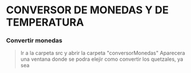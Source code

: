 # CONVERSOR DE MONEDAS Y DE TEMPERATURA
### Convertir monedas
> Ir a la carpeta src y abrir la carpeta "conversorMonedas"
> Aparecera una ventana donde se podra elejir como convertir los quetzales, ya sea
